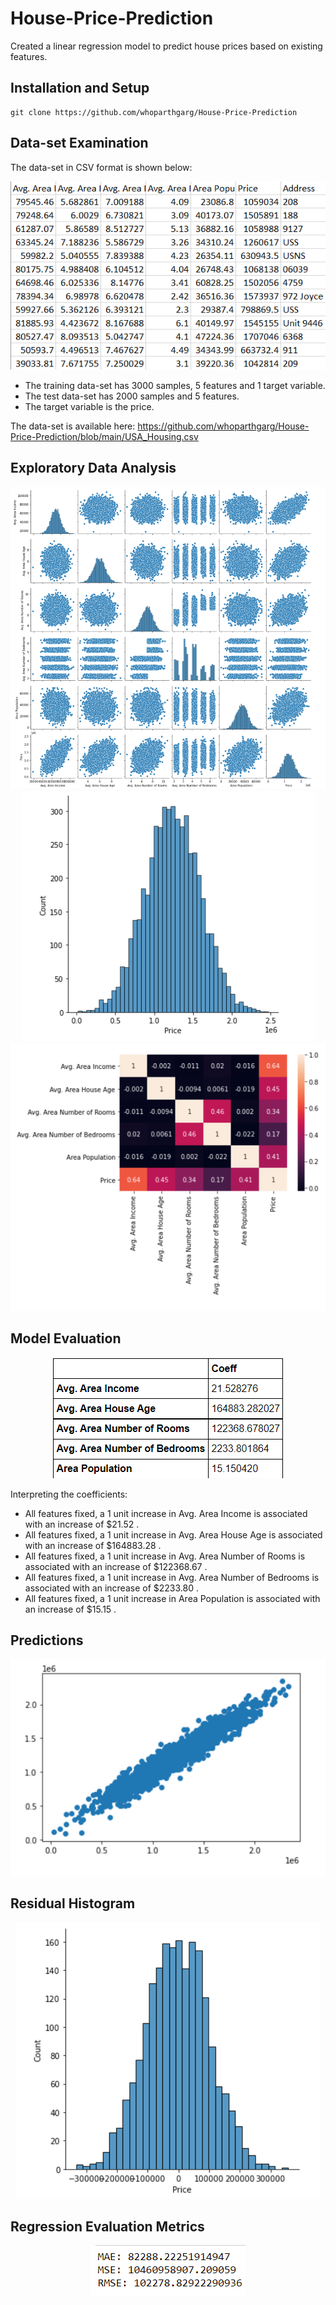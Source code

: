 # House-Price-Prediction
Created a linear regression model to predict house prices based on existing features.

## Installation and Setup
```
git clone https://github.com/whoparthgarg/House-Price-Prediction
```

## Data-set Examination 
The data-set in CSV format is shown below:
<center><img src="assets/dataset.png" alt="logo"></center>

* The training data-set has 3000 samples, 5 features and 1 target variable.
* The test data-set has 2000 samples and 5 features.
* The target variable is the price.

The data-set is available here:
https://github.com/whoparthgarg/House-Price-Prediction/blob/main/USA_Housing.csv

## Exploratory Data Analysis
<center><img src="assets/eda_1.png" alt="logo"></center>
<center><img src="assets/eda_2.png" alt="logo"></center>
<center><img src="assets/eda_3.png" alt="logo"></center>

## Model Evaluation
<center><img src="assets/model_evaluation.png" alt="logo"></center>

Interpreting the coefficients:

* All features fixed, a 1 unit increase in Avg. Area Income is associated with an increase of \$21.52 .
* All features fixed, a 1 unit increase in Avg. Area House Age is associated with an increase of \$164883.28 .
* All features fixed, a 1 unit increase in Avg. Area Number of Rooms is associated with an increase of \$122368.67 .
* All features fixed, a 1 unit increase in Avg. Area Number of Bedrooms is associated with an increase of \$2233.80 .
* All features fixed, a 1 unit increase in Area Population is associated with an increase of \$15.15 .

## Predictions
<center><img src="assets/predictions.png" alt="logo"></center>

## Residual Histogram
<center><img src="assets/residual_histogram.png" alt="logo"></center>

## Regression Evaluation Metrics
<center><img src="assets/metrics.png" alt="logo"></center>